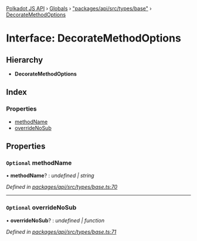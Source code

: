 [Polkadot JS API](../README.md) › [Globals](../globals.md) › ["packages/api/src/types/base"](../modules/_packages_api_src_types_base_.md) › [DecorateMethodOptions](_packages_api_src_types_base_.decoratemethodoptions.md)

# Interface: DecorateMethodOptions

## Hierarchy

* **DecorateMethodOptions**

## Index

### Properties

* [methodName](_packages_api_src_types_base_.decoratemethodoptions.md#optional-methodname)
* [overrideNoSub](_packages_api_src_types_base_.decoratemethodoptions.md#optional-overridenosub)

## Properties

### `Optional` methodName

• **methodName**? : *undefined | string*

*Defined in [packages/api/src/types/base.ts:70](https://github.com/polkadot-js/api/blob/28631f7180/packages/api/src/types/base.ts#L70)*

___

### `Optional` overrideNoSub

• **overrideNoSub**? : *undefined | function*

*Defined in [packages/api/src/types/base.ts:71](https://github.com/polkadot-js/api/blob/28631f7180/packages/api/src/types/base.ts#L71)*
